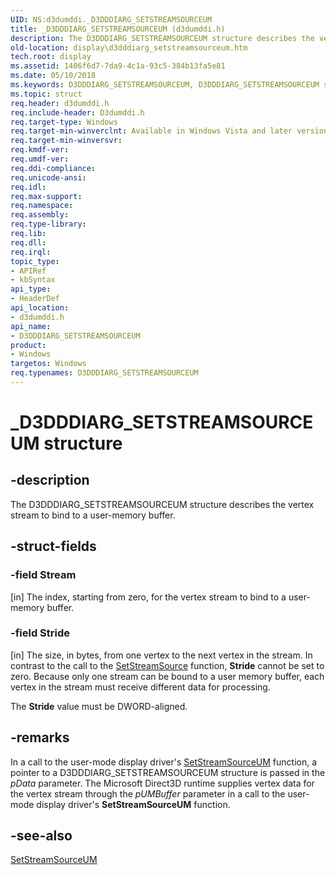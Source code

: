 ```yaml
---
UID: NS:d3dumddi._D3DDDIARG_SETSTREAMSOURCEUM
title: _D3DDDIARG_SETSTREAMSOURCEUM (d3dumddi.h)
description: The D3DDDIARG_SETSTREAMSOURCEUM structure describes the vertex stream to bind to a user-memory buffer.
old-location: display\d3dddiarg_setstreamsourceum.htm
tech.root: display
ms.assetid: 1406f6d7-7da9-4c1a-93c5-384b13fa5e81
ms.date: 05/10/2018
ms.keywords: D3DDDIARG_SETSTREAMSOURCEUM, D3DDDIARG_SETSTREAMSOURCEUM structure [Display Devices], UMDisplayDriver_param_Structs_783c5264-b293-4ddc-b269-c1cd3a66d431.xml, _D3DDDIARG_SETSTREAMSOURCEUM, d3dumddi/D3DDDIARG_SETSTREAMSOURCEUM, display.d3dddiarg_setstreamsourceum
ms.topic: struct
req.header: d3dumddi.h
req.include-header: D3dumddi.h
req.target-type: Windows
req.target-min-winverclnt: Available in Windows Vista and later versions of the Windows operating systems.
req.target-min-winversvr: 
req.kmdf-ver: 
req.umdf-ver: 
req.ddi-compliance: 
req.unicode-ansi: 
req.idl: 
req.max-support: 
req.namespace: 
req.assembly: 
req.type-library: 
req.lib: 
req.dll: 
req.irql: 
topic_type:
- APIRef
- kbSyntax
api_type:
- HeaderDef
api_location:
- d3dumddi.h
api_name:
- D3DDDIARG_SETSTREAMSOURCEUM
product:
- Windows
targetos: Windows
req.typenames: D3DDDIARG_SETSTREAMSOURCEUM
---
```


# _D3DDDIARG_SETSTREAMSOURCEUM structure


## -description


The D3DDDIARG_SETSTREAMSOURCEUM structure describes the vertex stream to bind to a user-memory buffer. 


## -struct-fields




### -field Stream

[in] The index, starting from zero, for the vertex stream to bind to a user-memory buffer.


### -field Stride

[in] The size, in bytes, from one vertex to the next vertex in the stream. In contrast to the call to the <a href="https://msdn.microsoft.com/669dbabc-91fb-40f9-a034-11c3c2e70436">SetStreamSource</a> function, <b>Stride</b> cannot be set to zero. Because only one stream can be bound to a user memory buffer, each vertex in the stream must receive different data for processing.

The <b>Stride</b> value must be DWORD-aligned. 


## -remarks



In a call to the user-mode display driver's <a href="https://msdn.microsoft.com/75a70801-0338-45ed-a691-5f84202575d5">SetStreamSourceUM</a> function, a pointer to a D3DDDIARG_SETSTREAMSOURCEUM structure is passed in the <i>pData</i> parameter. The Microsoft Direct3D runtime supplies vertex data for the vertex stream through the <i>pUMBuffer</i> parameter in a call to the user-mode display driver's <b>SetStreamSourceUM</b> function. 




## -see-also




<a href="https://msdn.microsoft.com/75a70801-0338-45ed-a691-5f84202575d5">SetStreamSourceUM</a>
 

 

